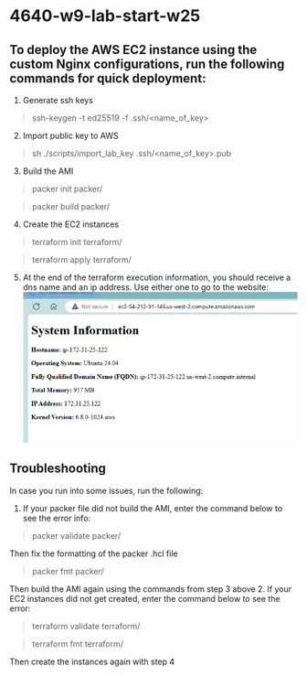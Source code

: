 # 4640-w9-lab-start-w25

## To deploy the AWS EC2 instance using the custom Nginx configurations, run the following commands for quick deployment:
1. Generate ssh keys
> ssh-keygen -t ed25519 -f .ssh/<name_of_key>
2. Import public key to AWS
> sh ./scripts/import_lab_key .ssh/<name_of_key>.pub
3. Build the AMI
> packer init packer/

> packer build packer/
4. Create the EC2 instances
> terraform init terraform/

> terraform apply terraform/
5. At the end of the terraform execution information, you should receive a dns name and an ip address. Use either one to go to the website:
![alt text](image.png)

## Troubleshooting
In case you run into some issues, run the following:
1. If your packer file did not build the AMI, enter the command below to see the error info:
> packer validate packer/

Then fix the formatting of the packer .hcl file
> packer fmt packer/

Then build the AMI again using the commands from step 3 above
2. If your EC2 instances did not get created, enter the command below to see the error:
> terraform validate terraform/

> terraform fmt terraform/

Then create the instances again with step 4